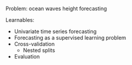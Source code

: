 Problem: ocean waves height forecasting

Learnables:
 - Univariate time series forecasting
 - Forecasting as a supervised learning problem 
 - Cross-validation
   - Nested splits
 - Evaluation